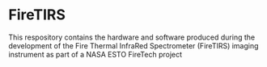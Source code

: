# FireTIRS

This respository contains the hardware and software produced during the development of the Fire Thermal InfraRed Spectrometer (FireTIRS) imaging instrument as part of a NASA ESTO FireTech project
